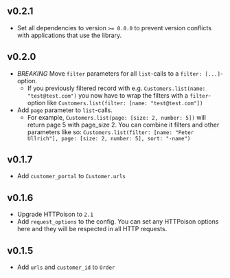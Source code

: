## v0.2.1

* Set all dependencies to version `>= 0.0.0` to prevent version conflicts with applications that use the library.

## v0.2.0

* *BREAKING* Move `filter` parameters for all `list`-calls to a `filter: [...]`-option.
  * If you previously filtered record with e.g. `Customers.list(name: "test@test.com")` you now have to wrap the filters with a `filter`-option like `Customers.list(filter: [name: "test@test.com"])`
* Add `page` parameter to `list`-calls.
  * For example, `Customers.list(page: [size: 2, number: 5])` will return page 5 with page_size 2. You can combine it filters and other parameters like so: `Customers.list(filter: [name: "Peter Ullrich"], page: [size: 2, number: 5], sort: "-name")`

## v0.1.7

* Add `customer_portal` to `Customer.urls`

## v0.1.6
* Upgrade HTTPoison to `2.1`
* Add `request_options` to the config. You can set any HTTPoison options here and they will be respected in all HTTP requests.

## v0.1.5

* Add `urls` and `customer_id` to `Order`